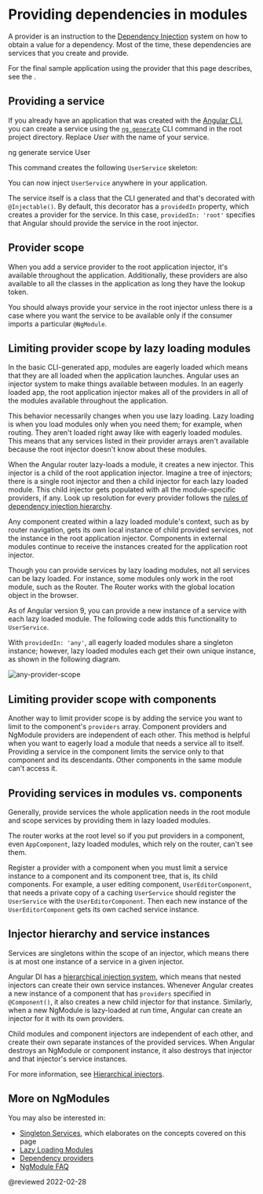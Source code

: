 # Providing dependencies in modules

A provider is an instruction to the [Dependency Injection](guide/dependency-injection) system on how to obtain a value for a dependency.
Most of the time, these dependencies are services that you create and provide.

For the final sample application using the provider that this page describes, see the <live-example></live-example>.

## Providing a service

If you already have an application that was created with the [Angular CLI](cli), you can create a service using the [`ng generate`](cli/generate) CLI command in the root project directory.
Replace *User* with the name of your service.

<code-example format="shell" language="shell">

ng generate service User

</code-example>

This command creates the following `UserService` skeleton:

<code-example header="src/app/user.service.ts" path="providers/src/app/user.service.0.ts"></code-example>

You can now inject `UserService` anywhere in your application.

The service itself is a class that the CLI generated and that's decorated with `@Injectable()`.
By default, this decorator has a `providedIn` property, which creates a provider for the service.
In this case, `providedIn: 'root'` specifies that Angular should provide the service in the root injector.

## Provider scope

When you add a service provider to the root application injector, it's available throughout the application.
Additionally, these providers are also available to all the classes in the application as long they have the lookup token.

You should always provide your service in the root injector unless there is a case where you want the service to be available only if the consumer imports a particular `@NgModule`.

## Limiting provider scope by lazy loading modules

In the basic CLI-generated app, modules are eagerly loaded which means that they are all loaded when the application launches.
Angular uses an injector system to make things available between modules.
In an eagerly loaded app, the root application injector makes all of the providers in all of the modules available throughout the application.

This behavior necessarily changes when you use lazy loading.
Lazy loading is when you load modules only when you need them; for example, when routing.
They aren't loaded right away like with eagerly loaded modules.
This means that any services listed in their provider arrays aren't available because the root injector doesn't know about these modules.

<!--todo: KW--Make diagram here -->
<!--todo: KW--per Misko: not clear if the lazy modules are siblings or grand-children. They are both depending on router structure. -->

When the Angular router lazy-loads a module, it creates a new injector.
This injector is a child of the root application injector.
Imagine a tree of injectors; there is a single root injector and then a child injector for each lazy loaded module.
This child injector gets populated with all the module-specific providers, if any. 
Look up resolution for every provider follows the [rules of dependency injection hierarchy](guide/hierarchical-dependency-injection#resolution-rules). 

Any component created within a lazy loaded module's context, such as by router navigation, gets its own local instance of child provided services, not the instance in the root application injector.
Components in external modules continue to receive the instances created for the application root injector.

Though you can provide services by lazy loading modules, not all services can be lazy loaded.
For instance, some modules only work in the root module, such as the Router.
The Router works with the global location object in the browser.

As of Angular version 9, you can provide a new instance of a service with each lazy loaded module.
The following code adds this functionality to `UserService`.

<code-example header="src/app/user.service.ts" path="providers/src/app/user.service.2.ts"></code-example>

With `providedIn: 'any'`, all eagerly loaded modules share a singleton instance; however, lazy loaded modules each get their own unique instance, as shown in the following diagram.

<div class="lightbox">

<img alt="any-provider-scope" class="left" src="generated/images/guide/providers/any-provider.svg">

</div>

## Limiting provider scope with components

Another way to limit provider scope is by adding the service you want to limit to the component's `providers` array.
Component providers and NgModule providers are independent of each other.
This method is helpful when you want to eagerly load a module that needs a service all to itself.
Providing a service in the component limits the service only to that component and its descendants.
Other components in the same module can't access it.

<code-example header="src/app/app.component.ts" path="providers/src/app/app.component.ts" region="component-providers"></code-example>

## Providing services in modules vs. components

Generally, provide services the whole application needs in the root module and scope services by providing them in lazy loaded modules.

The router works at the root level so if you put providers in a component, even `AppComponent`, lazy loaded modules, which rely on the router, can't see them.

<!-- KW--Make a diagram here -->
Register a provider with a component when you must limit a service instance to a component and its component tree, that is, its child components.
For example, a user editing component, `UserEditorComponent`, that needs a private copy of a caching `UserService` should register the `UserService` with the `UserEditorComponent`.
Then each new instance of the `UserEditorComponent` gets its own cached service instance.

<a id="singleton-services"></a>
<a id="component-child-injectors"></a>

## Injector hierarchy and service instances

Services are singletons within the scope of an injector, which means there is at most one instance of a service in a given injector.

Angular DI has a [hierarchical injection system](guide/hierarchical-dependency-injection), which means that nested injectors can create their own service instances.
Whenever Angular creates a new instance of a component that has `providers` specified in `@Component()`, it also creates a new child injector for that instance.
Similarly, when a new NgModule is lazy-loaded at run time, Angular can create an injector for it with its own providers.

Child modules and component injectors are independent of each other, and create their own separate instances of the provided services.
When Angular destroys an NgModule or component instance, it also destroys that injector and that injector's service instances.

For more information, see [Hierarchical injectors](guide/hierarchical-dependency-injection).

## More on NgModules

You may also be interested in:

*   [Singleton Services](guide/singleton-services), which elaborates on the concepts covered on this page
*   [Lazy Loading Modules](guide/lazy-loading-ngmodules)
*   [Dependency providers](guide/dependency-injection-providers)
*   [NgModule FAQ](guide/ngmodule-faq)

<!-- links -->

<!-- external links -->

<!-- end links -->

@reviewed 2022-02-28
